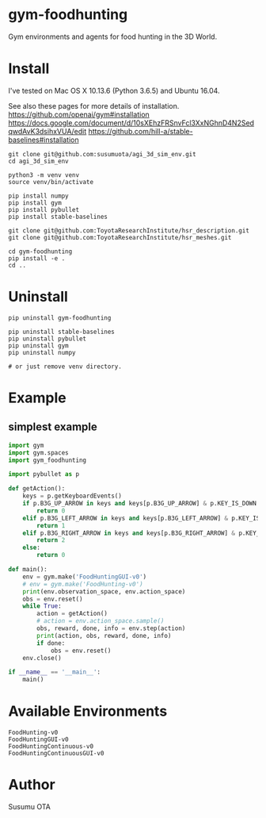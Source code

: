 # gym-foodhunting

Gym environments and agents for food hunting in the 3D World.


# Install

I've tested on Mac OS X 10.13.6 (Python 3.6.5) and Ubuntu 16.04.

See also these pages for more details of installation.
https://github.com/openai/gym#installation
https://docs.google.com/document/d/10sXEhzFRSnvFcl3XxNGhnD4N2SedqwdAvK3dsihxVUA/edit
https://github.com/hill-a/stable-baselines#installation

```
git clone git@github.com:susumuota/agi_3d_sim_env.git
cd agi_3d_sim_env

python3 -m venv venv
source venv/bin/activate

pip install numpy
pip install gym
pip install pybullet
pip install stable-baselines

git clone git@github.com:ToyotaResearchInstitute/hsr_description.git
git clone git@github.com:ToyotaResearchInstitute/hsr_meshes.git

cd gym-foodhunting
pip install -e .
cd ..
```


# Uninstall

```
pip uninstall gym-foodhunting

pip uninstall stable-baselines
pip uninstall pybullet
pip uninstall gym
pip uninstall numpy

# or just remove venv directory.
```

# Example

## simplest example

```python
import gym
import gym.spaces
import gym_foodhunting

import pybullet as p

def getAction():
    keys = p.getKeyboardEvents()
    if p.B3G_UP_ARROW in keys and keys[p.B3G_UP_ARROW] & p.KEY_IS_DOWN:
        return 0
    elif p.B3G_LEFT_ARROW in keys and keys[p.B3G_LEFT_ARROW] & p.KEY_IS_DOWN:
        return 1
    elif p.B3G_RIGHT_ARROW in keys and keys[p.B3G_RIGHT_ARROW] & p.KEY_IS_DOWN:
        return 2
    else:
        return 0

def main():
    env = gym.make('FoodHuntingGUI-v0')
    # env = gym.make('FoodHunting-v0')
    print(env.observation_space, env.action_space)
    obs = env.reset()
    while True:
        action = getAction()
        # action = env.action_space.sample()
        obs, reward, done, info = env.step(action)
        print(action, obs, reward, done, info)
        if done:
            obs = env.reset()
    env.close()

if __name__ == '__main__':
    main()
```


# Available Environments

```
FoodHunting-v0
FoodHuntingGUI-v0
FoodHuntingContinuous-v0
FoodHuntingContinuousGUI-v0
```

# Author

Susumu OTA
